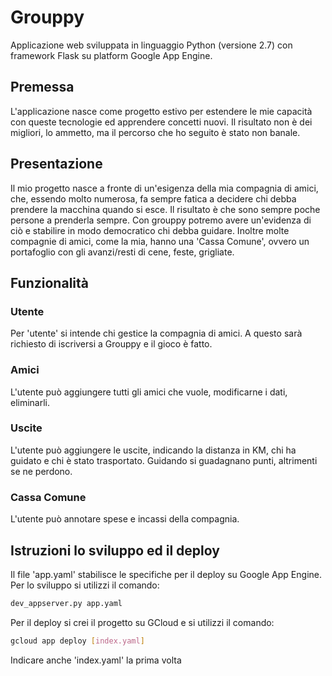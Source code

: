 # Grouppy
Applicazione web sviluppata in linguaggio Python (versione 2.7) con framework Flask su platform Google App Engine.

## Premessa
L'applicazione nasce come progetto estivo per estendere le mie capacità con queste tecnologie ed apprendere concetti nuovi. Il risultato non è dei migliori, lo ammetto, ma il percorso che ho seguito è stato non banale.

## Presentazione
Il mio progetto nasce a fronte di un'esigenza della mia compagnia di amici, che, essendo molto numerosa, fa sempre fatica a decidere chi debba prendere la macchina quando si esce. Il risultato è che sono sempre poche persone a prenderla sempre. Con grouppy potremo avere un'evidenza di ciò e stabilire in modo democratico chi debba guidare.
Inoltre molte compagnie di amici, come la mia, hanno una 'Cassa Comune', ovvero un portafoglio con gli avanzi/resti di cene, feste, grigliate.

## Funzionalità

### Utente
Per 'utente' si intende chi gestice la compagnia di amici. A questo sarà richiesto di iscriversi a Grouppy e il gioco è fatto.

### Amici
L'utente può aggiungere tutti gli amici che vuole, modificarne i dati, eliminarli.

### Uscite
L'utente può aggiungere le uscite, indicando la distanza in KM, chi ha guidato e chi è stato trasportato. Guidando si guadagnano punti, altrimenti se ne perdono.

### Cassa Comune
L'utente può annotare spese e incassi della compagnia.

## Istruzioni lo sviluppo ed il deploy
Il file 'app.yaml' stabilisce le specifiche per il deploy su Google App Engine.
Per lo sviluppo si utilizzi il comando:
```bash
dev_appserver.py app.yaml
```
Per il deploy si crei il progetto su GCloud e si utilizzi il comando:
```bash
gcloud app deploy [index.yaml]
```
Indicare anche 'index.yaml' la prima volta